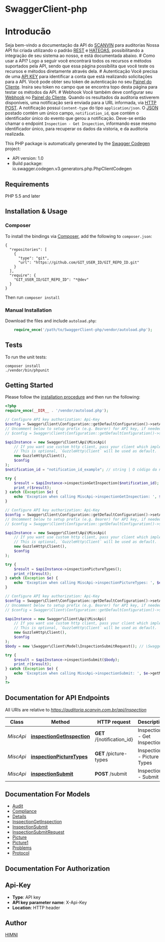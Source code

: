 # SwaggerClient-php
# Introducão  
Seja bem-vindo a documentação da API do [SCANVIN](https://scanvin.com.br) para auditorias    Nossa API foi criada utilizando o padrão [REST](https://restfulapi.net/) e [HATEOAS](https://restfulapi.net/hateoas/), possibilitando a integração de seu sistema ao nosso, e está documentada abaixo.  # Como usar a API?  Logo a seguir você encontrará todos os recursos e métodos suportados pela API, sendo que essa página possibilita que você teste os recursos e métodos diretamente através dela.  # Autenticação  Você precisa de uma [API KEY](https://en.wikipedia.org/wiki/Application_programming_interface_key#HTTP_APIs) para identificar a conta que está realizando solicitações para a API. Você pode obter seu token de autenticação no seu [Painel do Cliente](https://auditoria.scanvin.com.br/client/).  Insira seu token no campo que se encontra topo desta página para testar os métodos da API.  # Webhook  Você também deve configurar seu [Webhook](https://en.wikipedia.org/wiki/Webhook) no [Painel do Cliente](https://auditoria.scanvin.com.br/client/webhook). Quando os resultados da auditoria estiverem disponíveis, uma notificação será enviada para a URL informada, via [HTTP POST](https://en.wikipedia.org/wiki/POST_(HTTP)). A notificação possui ```Content-type``` do tipo ```application/json```. O [JSON](https://en.wikipedia.org/wiki/JSON) postado contém um único campo, ```notification_id```, que contém o identificador único do evento que gerou a notificação. Deve-se então chamar o endpoint ```Inspection - Get Inspection```, informando esse mesmo identificador único, para recuperar os dados da vistoria, e da auditoria realizada.

This PHP package is automatically generated by the [Swagger Codegen](https://github.com/swagger-api/swagger-codegen) project:

- API version: 1.0
- Build package: io.swagger.codegen.v3.generators.php.PhpClientCodegen

## Requirements

PHP 5.5 and later

## Installation & Usage
### Composer

To install the bindings via [Composer](http://getcomposer.org/), add the following to `composer.json`:

```
{
  "repositories": [
    {
      "type": "git",
      "url": "https://github.com/GIT_USER_ID/GIT_REPO_ID.git"
    }
  ],
  "require": {
    "GIT_USER_ID/GIT_REPO_ID": "*@dev"
  }
}
```

Then run `composer install`

### Manual Installation

Download the files and include `autoload.php`:

```php
    require_once('/path/to/SwaggerClient-php/vendor/autoload.php');
```

## Tests

To run the unit tests:

```
composer install
./vendor/bin/phpunit
```

## Getting Started

Please follow the [installation procedure](#installation--usage) and then run the following:

```php
<?php
require_once(__DIR__ . '/vendor/autoload.php');

// Configure API key authorization: Api-Key
$config = Swagger\Client\Configuration::getDefaultConfiguration()->setApiKey('X-Api-Key', 'YOUR_API_KEY');
// Uncomment below to setup prefix (e.g. Bearer) for API key, if needed
// $config = Swagger\Client\Configuration::getDefaultConfiguration()->setApiKeyPrefix('X-Api-Key', 'Bearer');

$apiInstance = new Swagger\Client\Api\MiscApi(
    // If you want use custom http client, pass your client which implements `GuzzleHttp\ClientInterface`.
    // This is optional, `GuzzleHttp\Client` will be used as default.
    new GuzzleHttp\Client(),
    $config
);
$notification_id = "notification_id_example"; // string | O código da notificação, recebido pelo seu webhook via HTTP POST

try {
    $result = $apiInstance->inspectionGetInspection($notification_id);
    print_r($result);
} catch (Exception $e) {
    echo 'Exception when calling MiscApi->inspectionGetInspection: ', $e->getMessage(), PHP_EOL;
}

// Configure API key authorization: Api-Key
$config = Swagger\Client\Configuration::getDefaultConfiguration()->setApiKey('X-Api-Key', 'YOUR_API_KEY');
// Uncomment below to setup prefix (e.g. Bearer) for API key, if needed
// $config = Swagger\Client\Configuration::getDefaultConfiguration()->setApiKeyPrefix('X-Api-Key', 'Bearer');

$apiInstance = new Swagger\Client\Api\MiscApi(
    // If you want use custom http client, pass your client which implements `GuzzleHttp\ClientInterface`.
    // This is optional, `GuzzleHttp\Client` will be used as default.
    new GuzzleHttp\Client(),
    $config
);

try {
    $result = $apiInstance->inspectionPictureTypes();
    print_r($result);
} catch (Exception $e) {
    echo 'Exception when calling MiscApi->inspectionPictureTypes: ', $e->getMessage(), PHP_EOL;
}

// Configure API key authorization: Api-Key
$config = Swagger\Client\Configuration::getDefaultConfiguration()->setApiKey('X-Api-Key', 'YOUR_API_KEY');
// Uncomment below to setup prefix (e.g. Bearer) for API key, if needed
// $config = Swagger\Client\Configuration::getDefaultConfiguration()->setApiKeyPrefix('X-Api-Key', 'Bearer');

$apiInstance = new Swagger\Client\Api\MiscApi(
    // If you want use custom http client, pass your client which implements `GuzzleHttp\ClientInterface`.
    // This is optional, `GuzzleHttp\Client` will be used as default.
    new GuzzleHttp\Client(),
    $config
);
$body = new \Swagger\Client\Model\InspectionSubmitRequest(); // \Swagger\Client\Model\InspectionSubmitRequest | 

try {
    $result = $apiInstance->inspectionSubmit($body);
    print_r($result);
} catch (Exception $e) {
    echo 'Exception when calling MiscApi->inspectionSubmit: ', $e->getMessage(), PHP_EOL;
}
?>
```

## Documentation for API Endpoints

All URIs are relative to *https://auditoria.scanvin.com.br/api/inspection*

Class | Method | HTTP request | Description
------------ | ------------- | ------------- | -------------
*MiscApi* | [**inspectionGetInspection**](docs/Api/MiscApi.md#inspectiongetinspection) | **GET** /{notification_id} | Inspection - Get Inspection
*MiscApi* | [**inspectionPictureTypes**](docs/Api/MiscApi.md#inspectionpicturetypes) | **GET** /picture-types | Inspection - Picture Types
*MiscApi* | [**inspectionSubmit**](docs/Api/MiscApi.md#inspectionsubmit) | **POST** /submit | Inspection - Submit

## Documentation For Models

 - [Audit](docs/Model/Audit.md)
 - [Compliance](docs/Model/Compliance.md)
 - [Details](docs/Model/Details.md)
 - [InspectionGetInspection](docs/Model/InspectionGetInspection.md)
 - [InspectionSubmit](docs/Model/InspectionSubmit.md)
 - [InspectionSubmitRequest](docs/Model/InspectionSubmitRequest.md)
 - [Picture](docs/Model/Picture.md)
 - [Picture1](docs/Model/Picture1.md)
 - [Problems](docs/Model/Problems.md)
 - [Protocol](docs/Model/Protocol.md)

## Documentation For Authorization


## Api-Key

- **Type**: API key
- **API key parameter name**: X-Api-Key
- **Location**: HTTP header


## Author

[HIMNI](http://himni.com/)
